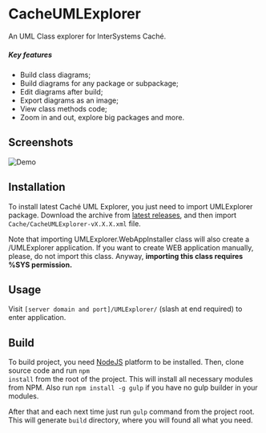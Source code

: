 # CacheUMLExplorer
An UML Class explorer for InterSystems Caché.

##### Key features
+ Build class diagrams;
+ Build diagrams for any package or subpackage;
+ Edit diagrams after build;
+ Export diagrams as an image;
+ View class methods code;
+ Zoom in and out, explore big packages and more.

## Screenshots

![Demo](https://cloud.githubusercontent.com/assets/4989256/7799624/f0255216-0310-11e5-8783-06300fc6d957.png)

## Installation

To install latest Caché UML Explorer, you just need to import UMLExplorer package. Download the
archive from [latest releases](https://github.com/ZitRos/CacheUMLExplorer/releases), and then import
<code>Cache/CacheUMLExplorer-vX.X.X.xml</code> file.

Note that importing UMLExplorer.WebAppInstaller class will also create a /UMLExplorer application.
If you want to create WEB application manually, please, do not import this class. Anyway, <b>
importing this class requires %SYS permission.</b>
## Usage
Visit <code>[server domain and port]/UMLExplorer/</code> (slash at end required) to enter
application.

## Build

To build project, you need [NodeJS](https://nodejs.org) platform to be installed. Then, clone source
code and run <code>npm install</code> from the root of the project. This will install all necessary
modules from NPM. Also run <code>npm install -g gulp</code> if you have no gulp builder in your
modules.

After that and each next time just run <code>gulp</code> command from the project root. This will
generate <code>build</code> directory, where you will found all what you need.
